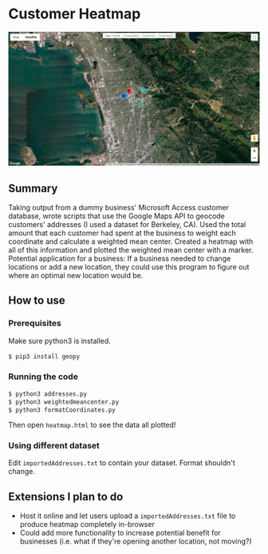# Customer Heatmap

![screenshot](screenshot.png)

## Summary

Taking output from a dummy business' Microsoft Access customer database, wrote scripts that use the Google Maps API to geocode customers' addresses (I used a dataset for Berkeley, CA). Used the total amount that each customer had spent at the business to weight each coordinate and calculate a weighted mean center. Created a heatmap with all of this information and plotted the weighted mean center with a marker. Potential application for a business: If a business needed to change locations or add a new location, they could use this program to figure out where an optimal new location would be.

## How to use

### Prerequisites

Make sure python3 is installed.
```
$ pip3 install geopy
```

### Running the code
```
$ python3 addresses.py
$ python3 weightedmeancenter.py
$ python3 formatCoordinates.py
```
Then open `heatmap.html` to see the data all plotted! 

### Using different dataset

Edit `importedAddresses.txt` to contain your dataset. Format shouldn't change.

## Extensions I plan to do

- Host it online and let users upload a `importedAddresses.txt` file to produce heatmap completely in-browser
- Could add more functionality to increase potential benefit for businesses (i.e. what if they're opening another location, not moving?)

